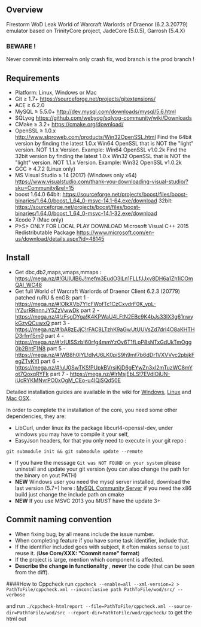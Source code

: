 ## Overview
Firestorm WoD Leak World of Warcraft Warlords of Draenor (6.2.3.20779) emulator based on TrinityCore project, JadeCore (5.0.5), Garrosh (5.4.X)

### BEWARE ! 
Never commit into interrealm only crash fix, wod branch is the prod branch !

## Requirements

+ Platform: Linux, Windows or Mac
+ Git ≥ 1.7+ https://sourceforge.net/projects/gitextensions/
+ ACE ≥ 6.2.0
+ MySQL ≥ 5.5.0+  http://dev.mysql.com/downloads/mysql/5.6.html
+ SQLyog https://github.com/webyog/sqlyog-community/wiki/Downloads
+ CMake ≥ 3.2+ https://cmake.org/download/
+ OpenSSL ≥ 1.0.x http://www.slproweb.com/products/Win32OpenSSL.html
Find the 64bit version by finding the latest 1.0.x Win64 OpenSSL that is NOT the "light" version. NOT 1.1.x Version.
Example: Win64 OpenSSL v1.0.2k
Find the 32bit version by finding the latest 1.0.x Win32 OpenSSL that is NOT the "light" version. NOT 1.1.x Version.
Example: Win32 OpenSSL v1.0.2k
+ GCC ≥ 4.7.2 (Linux only)
+ MS Visual Studio ≥ 14 (2017) (Windows only x64) https://www.visualstudio.com/thank-you-downloading-visual-studio/?sku=Community&rel=15
+ boost 1.64.0 64bit: https://sourceforge.net/projects/boost/files/boost-binaries/1.64.0/boost_1_64_0-msvc-14.1-64.exe/download
               32bit: https://sourceforge.net/projects/boost/files/boost-binaries/1.64.0/boost_1_64_0-msvc-14.1-32.exe/download
+ Xcode 7 (Mac only)
+ P>S> ONLY FOR LOCAL PLAY DOWNLOAD Microsoft Visual C++ 2015 Redistributable Package 
https://www.microsoft.com/en-us/download/details.aspx?id=48145

## Install
+ Get dbc,db2,maps,vmaps,mmaps : https://mega.nz/#!GUlUlB6J!mefm3EudO3lLn1FLLfJJxv8DH6a1Zh1iCOmQAl_WC48
+ Get full World of Warcraft Warlords of Draenor Client 6.2.3 (20779) patched ruRU & enGB:
part 1 - https://mega.nz/#!OIkXVb7Y!cFWofTc1CzCxvdrF0K_ypL-IYZurRRnnnJY5ZzVwwDk
part 2 - https://mega.nz/#!zFsgDYga!K4KPWaU4LFtN2EBc9K4bJs33IX3g61nwykGzyQCuwxQ
part 3 - https://mega.nz/#!bA8zEJjC!rFAC8LTzhK9aGwUtUUVsZd7drI4O8aKHTHD3rfm15m0
part 4 - https://mega.nz/#!zIUlSSzb!60rfg4mmYzOv6T1fLpP8sNTxGdUkTmOgg0b2BhtF1N8
part 5 - https://mega.nz/#!WB8h0IYL!dlyU6LK0piS9h9mf7b6dDr1VXVVvc2pbjkFegZTvKYI
part 6 - https://mega.nz/#!uU0SwTKS!PUpkBVrsiKjD6gEYwZn3xl2mTuzWC8mYot7QoxqRYFk
part 7 - https://mega.nz/#!rMsjEbLS!7EVdlOjUN-iUcRYKMNvrPO0xOgM_CEo-u4IQjSQd50E

Detailed installation guides are available in the wiki for
[Windows](http://collab.kpsn.org/display/tc/Win),
[Linux](http://collab.kpsn.org/display/tc/Linux) and
[Mac OSX](http://collab.kpsn.org/display/tc/Mac).

In order to complete the installation of the core, you need some other dependencies, they are:
- LibCurl, under linux its the package libcurl4-openssl-dev, under windows you may have to compile it your self,
- EasyJson headers, for that you only need to execute in your git repo :

```
git submodule init && git submodule update --remote
```

- If you have the message `Git was NOT FOUND on your system` please uninstall and update your git version (you can also change the path for the binary on yout PATH)
- **NEW** Windows user you need the mysql server installed, download the last version (5.7+) here : [MySQL Community Server](http://dev.mysql.com/downloads/mysql/) if you need the x86 build just change the include path on cmake
- **NEW** If you use MSVC 2013 you *MUST* have the update 3+

## Commit naming convention
- When fixing bug, by all means include the issue number.
- When completing feature if you have some task identifier, include that.
- If the identifier included goes with subject, it often makes sense to just reuse it. (**Use Core/XXX: "Commit name" format**)
- If the project is large, mention which component is affected.
- **Describe the change in functionality** , **never** the code (that can be seen from the diff).

####How to Cppcheck
run ```cppcheck --enable=all --xml-version=2 > PathToFile/cppcheck.xml --inconclusive path PathToFile/wod/src/ --verbose```

and run ```./cppcheck-htmlreport --file=PathToFile/cppcheck.xml --source-dir=PathToFile/wod/src --report-dir=PathToFile/wod/cppcheck/``` to get the html out
